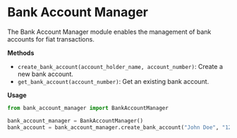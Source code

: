 Bank Account Manager
=====================

The Bank Account Manager module enables the management of bank accounts for fiat transactions.

**Methods**

* `create_bank_account(account_holder_name, account_number)`: Create a new bank account.
* `get_bank_account(account_number)`: Get an existing bank account.

**Usage**

```python
from bank_account_manager import BankAccountManager

bank_account_manager = BankAccountManager()
bank_account = bank_account_manager.create_bank_account("John Doe", "1234567890")
